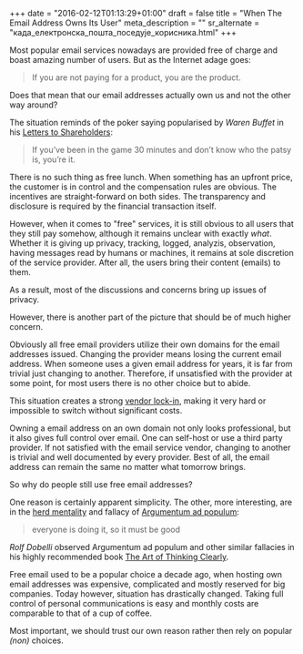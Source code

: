 +++
date = "2016-02-12T01:13:29+01:00"
draft = false
title = "When The Email Address Owns Its User"
meta_description = ""
sr_alternate = "када_електронска_пошта_поседује_корисника.html"
+++

Most popular email services nowadays are provided free of charge and boast amazing number of users. But as the Internet adage goes:

> If you are not paying for a product, you are the product.

Does that mean that our email addresses actually own us and not the other way around?

The situation reminds of the poker saying popularised by *Waren Buffet* in his [Letters to Shareholders](http://www.amazon.com/Berkshire-Hathaway-Letters-Shareholders-Buffett/dp/0615975070):

> If you’ve been in the game 30 minutes and don’t know who the patsy is, you’re it.

There is no such thing as free lunch. When something has an upfront price, the customer is in control and the compensation rules are obvious. The incentives are straight-forward on both sides. The transparency and disclosure is required by the financial transaction itself.

However, when it comes to "free" services, it is still obvious to all users that they still pay somehow, although it remains unclear with exactly *what*. Whether it is giving up privacy, tracking, logged, analyzis, observation, having messages read by humans or machines, it remains at sole discretion of the service provider. After all, the users bring their content (emails) to them.

As a result, most of the discussions and concerns bring up issues of privacy.

However, there is another part of the picture that should be of much higher concern.

Obviously all free email providers utilize their own domains for the email addresses issued. Changing the provider means losing the current email address. When someone uses a given email address for years, it is far from trivial just changing to another. Therefore, if unsatisfied with the provider at some point, for most users there is no other choice but to abide.

This situation creates a strong [vendor lock-in](https://en.wikipedia.org/wiki/Vendor_lock-in), making it very hard or impossible to switch without significant costs.

Owning a email address on an own domain not only looks professional, but it also gives full control over email. One can self-host or use a third party provider. If not satisfied with the email service vendor, changing to another is trivial and well documented by every provider. Best of all, the email address can remain the same no matter what tomorrow brings.

So why do people still use free email addresses?

One reason is certainly apparent simplicity. The other, more interesting, are in the [herd mentality](the_herd_mentality_valentines_day.html) and fallacy of [Argumentum ad populum](https://en.wikipedia.org/wiki/Argumentum_ad_populum):

> everyone is doing it, so it must be good

*Rolf Dobelli* observed Argumentum ad populum and other similar fallacies in his highly recommended book [The Art of Thinking Clearly](http://www.amazon.com/The-Thinking-Clearly-Rolf-Dobelli/dp/0062219693).

Free email used to be a popular choice a decade ago, when hosting own email addresses was expensive, complicated and mostly reserved for big companies. Today however, situation has drastically changed. Taking full control of personal communications is easy and monthly costs are comparable to that of a cup of coffee.

Most important, we should trust our own reason rather then rely on popular _(non)_ choices.